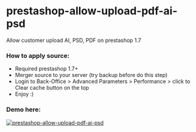 # prestashop-allow-upload-pdf-ai-psd
Allow customer upload AI, PSD, PDF on prestashop 1.7

### How to apply source:
- Required prestashop 1.7+
- Merger source to your server (try backup before do this step)
- Login to Back-Office > Advanced Parameters > Performance > click to Clear cache button on the top
- Enjoy :)

### Demo here:

[![prestashop-allow-upload-pdf-ai-psd](https://i.ytimg.com/vi/cUtmsj_9Osc/hq720.jpg)](https://youtu.be/cUtmsj_9Osc "Click to view")



